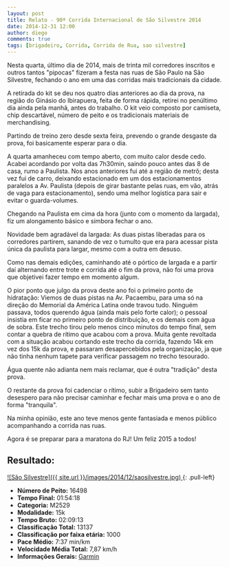```yaml
---
layout: post
title: Relato - 90ª Corrida Internacional de São Silvestre 2014
date: 2014-12-31 12:00
author: diego
comments: true
tags: [brigadeiro, Corrida, Corrida de Rua, sao silvestre]
---
```


Nesta quarta, último dia de 2014, mais de trinta mil corredores inscritos e outros tantos "pipocas" fizeram a festa nas ruas de São Paulo na São Silvestre, fechando o ano em uma das corridas mais tradicionais da cidade.

A retirada do kit se deu nos quatro dias anteriores ao dia da prova, na região do Ginásio do Ibirapuera, feita de forma rápida, retirei no penúltimo dia ainda pela manhã, antes do trabalho. O kit veio composto por camiseta, chip descartável, número de peito e os tradicionais materiais de merchandising.

Partindo de treino zero desde sexta feira, prevendo o grande desgaste da prova, foi basicamente esperar para o dia.

A quarta amanheceu com tempo aberto, com muito calor desde cedo. Acabei acordando por volta das 7h30min, saindo pouco antes das 8 de casa, rumo a Paulista. Nos anos anteriores fui até a região de metrô; desta vez fui de carro, deixando estacionado em um dos estacionamentos paralelos a Av. Paulista (depois de girar bastante pelas ruas, em vão, atrás de vaga para estacionamento), sendo uma melhor logistica para sair e evitar o guarda-volumes.

Chegando na Paulista em cima da hora (junto com o momento da largada), fiz um alongamento básico e simbora fechar o ano.

Novidade bem agradável da largada: As duas pistas liberadas para os corredores partirem, sanando de vez o tumulto que era para acessar pista única da paulista para largar, mesmo com a outra em desuso.

Como nas demais edições, caminhando até o pórtico de largada e a partir daí alternando entre trote e corrida até o fim da prova, não foi uma prova que objetivei fazer tempo em momento algum.

O pior ponto que julgo da prova deste ano foi o primeiro ponto de hidratação: Viemos de duas pistas na Av. Pacaembu, para uma só na direção do Memorial da América Latina onde travou tudo. Ninguém passava, todos querendo água (ainda mais pelo forte calor); o pessoal insistia em ficar no primeiro ponto de distribuição, e os demais com água de sobra. Este trecho tirou pelo menos cinco minutos do tempo final, sem contar a quebra de rítimo que acabou com a prova. Muita gente revoltada com a situação acabou cortando este trecho da corrida, fazendo 14k em vez dos 15k da prova, e passaram desapercebidos pela organização, ja que não tinha nenhum tapete para verificar passagem no trecho tesourado.

Água quente não adianta nem mais reclamar, que é outra "tradição" desta prova.

O restante da prova foi cadenciar o rítimo, subir a Brigadeiro sem tanto desespero para não precisar caminhar e fechar mais uma prova e o ano de forma "tranquila".

Na minha opinião, este ano teve menos gente fantasiada e menos público acompanhando a corrida nas ruas.

Agora é se preparar para a maratona do RJ! Um feliz 2015 a todos!

## Resultado:

<a href="/images/2014/12/saosilvestre_big.jpg">
![São Silvestre]({{ site.url }}/images/2014/12/saosilvestre.jpg)
</a>
{: .pull-left}

* **Número de Peito:** 16498
* **Tempo Final:** 01:54:18
* **Categoria:** M2529
* **Modalidade:** 15k
* **Tempo Bruto:** 02:09:13
* **Classificação Total:** 13137
* **Classificação por faixa etária:** 1000
* **Pace Médio:** 7:37 min/km
* **Velocidade Média Total:** 7,87 km/h
* **Informações Gerais:** <a href="#">Garmin</a>

